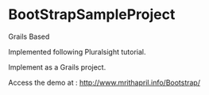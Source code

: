 BootStrapSampleProject
======================

Grails Based

Implemented following Pluralsight tutorial.

Implement as a Grails project.

Access the demo at :  http://www.mrithapril.info/Bootstrap/ 
